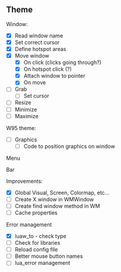 ## Theme

Window:
  - [x] Read window name
  - [x] Set correct cursor
  - [x] Define hotspot areas
  - [x] Move window
    - [x] On click (clicks going through?)
    - [x] On hotspot click (?)
    - [x] Attach window to pointer
    - [x] On move
  - [ ] Grab
    - [ ] Set cursor
  - [ ] Resize
  - [ ] Minimize
  - [ ] Maximize

W95 theme:
  - [ ] Graphics
    - [ ] Code to position graphics on window

Menu

Bar

Improvements:
  - [x] Global Visual, Screen, Colormap, etc...
  - [ ] Create X window in WMWindow
  - [ ] Create find window method in WM
  - [ ] Cache properties

Error management
  - [x] luaw_to - check type
  - [ ] Check for libraries
  - [ ] Reload config file
  - [ ] Better mouse button names
  - [ ] lua_error management
